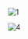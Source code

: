 
![1](https://github.com/user-attachments/assets/1ad46978-14fe-408b-85a4-fa3fb20d7b5f)

![4](https://github.com/user-attachments/assets/507b822e-3fac-4148-aab8-a7d6aa393d45)
